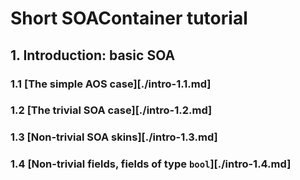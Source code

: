 # Short SOAContainer tutorial

## 1. Introduction: basic SOA
### 1.1 [The simple AOS case][./intro-1.1.md]
### 1.2 [The trivial SOA case][./intro-1.2.md]
### 1.3 [Non-trivial SOA skins][./intro-1.3.md]
### 1.4 [Non-trivial fields, fields of type `bool`][./intro-1.4.md]
